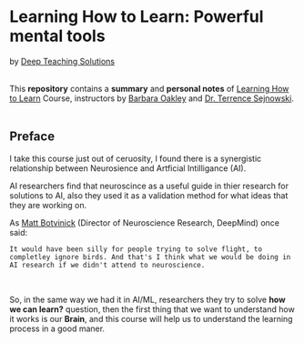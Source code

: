 # Learning How to Learn: Powerful mental tools

by [Deep Teaching Solutions](https://www.mooc-list.com/university-entity/deep-teaching-solutions)
<br/>
<br/>

 This **repository** contains a **summary** and **personal notes** of [Learning How to Learn](https://www.coursera.org/learn/learning-how-to-learn) Course, instructors by [Barbara Oakley](https://barbaraoakley.com/) and [Dr. Terrence Sejnowski](https://www.salk.edu/scientist/terrence-sejnowski/).
<br/>
<br/>

## Preface

I take this course just out of ceruosity, I found there is a synergistic relationship between Neurosience and Artficial Intilligance (AI).

AI researchers find that neuroscince as a useful guide in thier research for solutions to AI, also they used it as a validation method for what ideas that they are working on.

As [Matt Botvinick](https://hai.stanford.edu/people/matthew-botvinick) (Director of Neuroscience Research, DeepMind) once said:

```
It would have been silly for people trying to solve flight, to completley ignore birds. And that's I think what we would be doing in AI research if we didn't attend to neuroscience.
```

<br/>

So, in the same way we had it in AI/ML, researchers they try to solve **how we can learn?**
question, then the first thing that we want to understand how it works is our **Brain**, and this course will help us to understand the learning process in a good maner.
